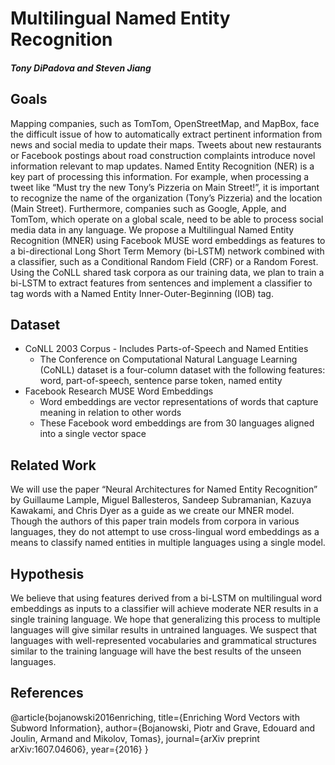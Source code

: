 # Multilingual Named Entity Recognition
##### Tony DiPadova and Steven Jiang

## Goals
Mapping companies, such as TomTom, OpenStreetMap, and MapBox, face the difficult issue of how to automatically extract pertinent information from news and social media to update their maps. Tweets about new restaurants or Facebook postings about road construction complaints introduce novel information relevant to map updates. Named Entity Recognition (NER) is a key part of processing this information. For example, when processing a tweet like “Must try the new Tony’s Pizzeria on Main Street!”, it is important to recognize the name of the organization (Tony’s Pizzeria) and the location (Main Street). Furthermore, companies such as Google, Apple, and TomTom, which operate on a global scale, need to be able to process social media data in any language. We propose a Multilingual Named Entity Recognition (MNER) using Facebook MUSE word embeddings as features to a bi-directional Long Short Term Memory (bi-LSTM) network combined with a classifier, such as a Conditional Random Field (CRF) or a Random Forest. Using the CoNLL shared task corpora as our training data, we plan to train a bi-LSTM to extract features from sentences and implement a classifier to tag words with a Named Entity Inner-Outer-Beginning (IOB) tag.

## Dataset
* CoNLL 2003 Corpus - Includes Parts-of-Speech and Named Entities
	* The Conference on Computational Natural Language Learning (CoNLL) dataset is a four-column dataset with the following features: word, part-of-speech, sentence parse token, named entity
* Facebook Research MUSE Word Embeddings
	* Word embeddings are vector representations of words that capture meaning in relation to other words
	* These Facebook word embeddings are from 30 languages aligned into a single vector space


## Related Work
We will use the paper “Neural Architectures for Named Entity Recognition” by Guillaume Lample, Miguel Ballesteros, Sandeep Subramanian, Kazuya Kawakami, and Chris Dyer as a guide as we create our MNER model. Though the authors of this paper train models from corpora in various languages, they do not attempt to use cross-lingual word embeddings as a means to classify named entities in multiple languages using a single model. 

## Hypothesis
We believe that using features derived from a bi-LSTM on multilingual word embeddings as inputs to a classifier will achieve moderate NER results in a single training language. We hope that generalizing this process to multiple languages will give similar results in untrained languages. We suspect that languages with well-represented vocabularies and grammatical structures similar to the training language will have the best results of the unseen languages.


## References 

@article{bojanowski2016enriching,
  title={Enriching Word Vectors with Subword Information},
  author={Bojanowski, Piotr and Grave, Edouard and Joulin, Armand and Mikolov, Tomas},
  journal={arXiv preprint arXiv:1607.04606},
  year={2016}
}
